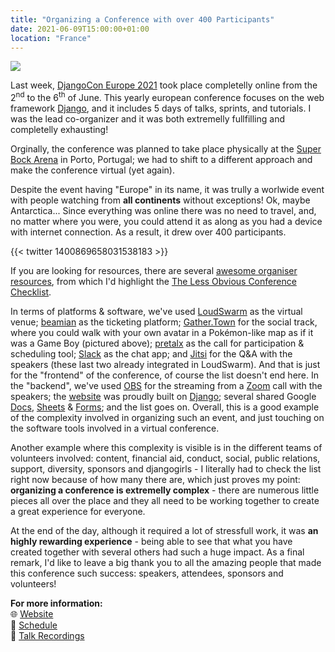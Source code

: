 ```yaml
---
title: "Organizing a Conference with over 400 Participants"
date: 2021-06-09T15:00:00+01:00
location: "France"
---
```


![](/image/gathertown.png)

Last week, [DjangoCon Europe 2021](https://2021.djangocon.eu/) took place completelly online from the 2<sup>nd</sup> to the 6<sup>th</sup> of June. This yearly european conference focuses on the web framework [Django](https://www.djangoproject.com/), and it includes 5 days of talks, sprints, and tutorials. I was the lead co-organizer and it was both extremelly fullfilling and completelly exhausting!

Orginally, the conference was planned to take place physically at the [Super Bock Arena](https://www.superbockarena.pt/) in Porto, Portugal; we had to shift to a different approach and make the conference virtual (yet again).

Despite the event having "Europe" in its name, it was trully a worlwide event with people watching from **all continents** without exceptions! Ok, maybe Antarctica... Since everything was online there was no need to travel, and, no matter where you were, you could attend it as along as you had a device with internet connection. As a result, it drew over 400 participants.

{{< twitter 1400869658031538183 >}}

If you are looking for resources, there are several [awesome organiser resources](https://github.com/stephlocke/awesome-organiser-resources), from which I'd highlight the [The Less Obvious Conference Checklist](https://github.com/mxsasha/lessobviouschecklist).

In terms of platforms & software, we've used [LoudSwarm](https://djc2021.loudswarm.com/) as the virtual venue; [beamian](https://a.beamian.com/#/event/djangocon-europe-2021) as the ticketing platform; [Gather.Town](https://gather.town/i/44zJkuo1) for the social track, where you could walk with your own avatar in a Pokémon-like map as if it was a Game Boy (pictured above); [pretalx](https://cfp.2021.djangocon.eu/2021/schedule/) as the call for participation & scheduling tool; [Slack](https://djangoconeurope2021.slack.com/) as the chat app; and [Jitsi](https://jitsi.org/) for the Q&A with the speakers (these last two already integrated in LoudSwarm). And that is just for the "frontend" of the conference, of course the list doesn't end here. In the "backend", we've used [OBS](https://obsproject.com/) for the streaming from a [Zoom](https://zoom.us/) call with the speakers; the [website](https://2021.djangocon.eu/) was proudly built on [Django](https://www.djangoproject.com/); several shared Google [Docs](http://docs.google.com/document/), [Sheets](http://docs.google.com/spreadsheets/) & [Forms](https://docs.google.com/forms/); and the list goes on. Overall, this is a good example of the complexity involved in organizing such an event, and just touching on the software tools involved in a virtual conference.

Another example where this complexity is visible is in the different teams of volunteers involved: content, financial aid, conduct, social, public relations, support, diversity, sponsors and djangogirls - I literally had to check the list right now because of how many there are, which just proves my point: **organizing a conference is extremelly complex** - there are numerous little pieces all over the place and they all need to be working together to create a great experience for everyone.

At the end of the day, although it required a lot of stressfull work, it was **an highly rewarding experience** - being able to see that what you have created together with several others had such a huge impact. As a final remark, I'd like to leave a big thank you to all the amazing people that made this conference such success: speakers, attendees, sponsors and volunteers!

<div class="info">

**For more information:**\
🌐 [Website](https://2021.djangocon.eu/)\
📅 [Schedule](https://cfp.2021.djangocon.eu/2021/schedule/)\
🎤 [Talk Recordings](https://www.youtube.com/user/djangoconeurope)

</div>
